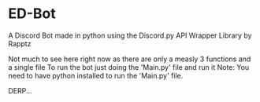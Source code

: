 # ED-Bot
A Discord Bot made in python using the Discord.py API Wrapper Library by Rapptz

Not much to see here right now as there are only a measly 3 functions and a single file
To run the bot just doing the 'Main.py' file and run it 
Note: You need to have python installed to run the 'Main.py' file.

DERP...
